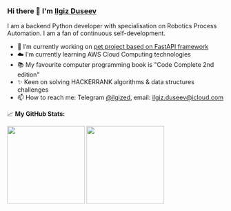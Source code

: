 ### Hi there 👋 I'm [Ilgiz Duseev](https://www.linkedin.com/in/iduseev/)

I am a backend Python developer with specialisation on Robotics Process Automation. I am a fan of continuous self-development.

- 🐶 I’m currently working on [pet project based on FastAPI framework](https://github.com/iduseev/FastAPI_Demo_Project)
- ☁️ I’m currently learning AWS Cloud Computing technologies
- 📚 My favourite computer programming book is "Code Complete 2nd edition"
- ✨ Keen on solving HACKERRANK algorithms & data structures challenges
- 📫 How to reach me: Telegram [@ilgized](http://t.me/ilgized), email: ilgiz.duseev@icloud.com


📈 **My GitHub Stats:**

<p>
  <img height="180em" src="https://github-readme-stats.vercel.app/api?username=iduseev&show_icons=true&hide_border=true&&count_private=true&include_all_commits=true" />
  <img height="180em" src="https://github-readme-stats.vercel.app/api/top-langs/?username=iduseev&exclude_repo=KNN-Image-Classification&show_icons=true&hide_border=true&layout=compact&langs_count=8"/>
</p>


<!--
**iduseev/iduseev** is a ✨ _special_ ✨ repository because its `README.md` (this file) appears on your GitHub profile.

Here are some ideas to get you started:

- 👯 I’m looking to collaborate on ...
- 🤔 I’m looking for help with ...
- 💬 Ask me about ...


- ⚡ Fun fact: ...
-->

